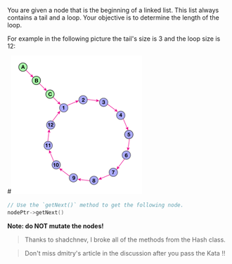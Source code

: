 You are given a node that is the beginning of a linked list. This list always contains a tail and a loop. Your objective 
is to determine the length of the loop.

For example in the following picture the tail's size is 3 and the loop size is 12:

#![](diagram.png)
```c++
// Use the `getNext()` method to get the following node.
nodePtr->getNext()
```

**Note: do NOT mutate the nodes!**

> Thanks to shadchnev, I broke all of the methods from the Hash class.

> Don't miss dmitry's article in the discussion after you pass the Kata !! 